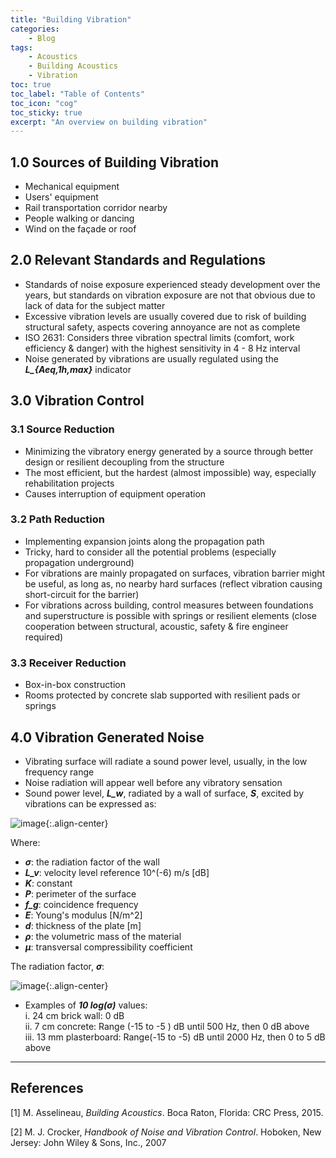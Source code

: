 ```yaml
---
title: "Building Vibration"
categories:
    - Blog
tags:
    - Acoustics
    - Building Acoustics
    - Vibration
toc: true
toc_label: "Table of Contents"
toc_icon: "cog"
toc_sticky: true
excerpt: "An overview on building vibration"
---
```


## 1.0 Sources of Building Vibration
- Mechanical equipment 
- Users' equipment 
- Rail transportation corridor nearby 
- People walking or dancing 
- Wind on the façade or roof 

## 2.0 Relevant Standards and Regulations
- Standards of noise exposure experienced steady development over the years, but standards on vibration exposure are not that obvious due to lack of data for the subject matter 
- Excessive vibration levels are usually covered due to risk of building structural safety, aspects covering annoyance are not as complete 
- ISO 2631: Considers three vibration spectral limits (comfort, work efficiency & danger) with the highest sensitivity in 4 - 8 Hz interval 
- Noise generated by vibrations are usually regulated using the ***L_{Aeq,1h,max}*** indicator 

## 3.0 Vibration Control
### 3.1 Source Reduction
- Minimizing the vibratory energy generated by a source through better design or resilient decoupling from the structure 
- The most efficient, but the hardest (almost impossible) way, especially rehabilitation projects 
- Causes interruption of equipment operation 

### 3.2 Path Reduction
- Implementing expansion joints along the propagation path 
- Tricky, hard to consider all the potential problems (especially propagation underground) 
- For vibrations are mainly propagated on surfaces, vibration barrier might be useful, as long as, no nearby hard surfaces (reflect vibration causing short-circuit for the barrier) 
- For vibrations across building, control measures between foundations and superstructure is possible with springs or resilient elements (close cooperation between structural, acoustic, safety & fire engineer required)

### 3.3 Receiver Reduction
- Box-in-box construction 
- Rooms protected by concrete slab supported with resilient pads or springs 

## 4.0 Vibration Generated Noise
- Vibrating surface will radiate a sound power level, usually, in the low frequency range 
- Noise radiation will appear well before any vibratory sensation 
- Sound power level, ***L_w***, radiated by a wall of surface, ***S***, excited by vibrations can be expressed as: 

![image](https://user-images.githubusercontent.com/79191009/179971211-415a2683-7ef3-476e-888f-9b223f182730.png){:.align-center}

Where:
- ***σ***: the radiation factor of the wall 
- ***L_v***: velocity level reference 10^(-6) m/s [dB] 
- ***K***: constant 
- ***P***: perimeter of the surface 
- ***f_g***: coincidence frequency 
- ***E***: Young's modulus [N/m^2] 
- ***d***: thickness of the plate [m] 
- ***ρ***: the volumetric mass of the material 
- ***µ***: transversal compressibility coefficient 

The radiation factor, ***σ***:  

![image](https://user-images.githubusercontent.com/79191009/179971633-7e034a92-6ce5-4eed-a57f-504e21399d74.png){:.align-center}

- Examples of ***10 log(σ)*** values:   
i. 24 cm brick wall: 0 dB   
ii. 7 cm concrete: Range (-15 to -5 ) dB until 500 Hz, then 0 dB above   
iii. 13 mm plasterboard: Range(-15 to -5) dB until 2000 Hz, then 0 to 5 dB above   

---
## References
[1] M. Asselineau, *Building Acoustics*. Boca Raton, Florida: CRC Press, 2015.

[2] M. J. Crocker, *Handbook of Noise and Vibration Control*. Hoboken, New Jersey: John Wiley & Sons, Inc., 2007
